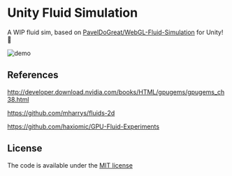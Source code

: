 # Unity Fluid Simulation
A WIP fluid sim, based on [PavelDoGreat/WebGL-Fluid-Simulation](https://github.com/PavelDoGreat/WebGL-Fluid-Simulation) for Unity!  :dizzy:

![demo](https://j.gifs.com/lxRNPl.gif)

## References

http://developer.download.nvidia.com/books/HTML/gpugems/gpugems_ch38.html

https://github.com/mharrys/fluids-2d

https://github.com/haxiomic/GPU-Fluid-Experiments

## License

The code is available under the [MIT license](https://github.com/PavelDoGreat/WebGL-Fluid-Simulation/blob/master/LICENSE)
